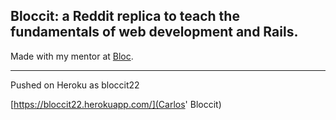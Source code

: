 ## Bloccit: a Reddit replica to teach the fundamentals of web development and Rails.

Made with my mentor at [Bloc](http://bloc.io).
***

Pushed on Heroku as bloccit22

[https://bloccit22.herokuapp.com/](Carlos' Bloccit) 

